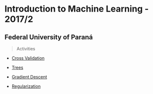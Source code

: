 # Introduction to Machine Learning - 2017/2 
## Federal University of Paraná

> Activities

- [Cross Validation](http://brunaw.com/IML/cross-validation/cv.html)

- [Trees](http://brunaw.com/IML/trees/arvores.html)

- [Gradient Descent](http://brunaw.com/IML/gradient-descent/grad.html)

- [Regularization](http://brunaw.com/IML/regularization/reg.html)
